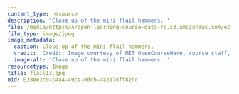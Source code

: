 ```yaml
---
content_type: resource
description: 'Close up of the mini flail hammers. '
file: /media/https%3A/open-learning-course-data-rc.s3.amazonaws.com/ec-s06-design-for-demining-spring-2007/028ee3c0c4a449ca0dcb4a2a78ff82cc_flail13.jpg
file_type: image/jpeg
image_metadata:
  caption: Close up of the mini flail hammers.
  credit: 'Credit: Image courtesy of MIT OpenCourseWare, course staff, and students.'
  image-alt: 'Close up of the mini flail hammers. '
resourcetype: Image
title: flail13.jpg
uid: 028ee3c0-c4a4-49ca-0dcb-4a2a78ff82cc
---
```


